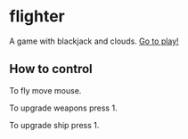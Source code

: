 # flighter
A game with blackjack and clouds.
[Go to play!](https://nicknixer.github.io/flighter/)

## How to control

To fly move mouse.

To upgrade weapons press 1.

To upgrade ship press 1.
